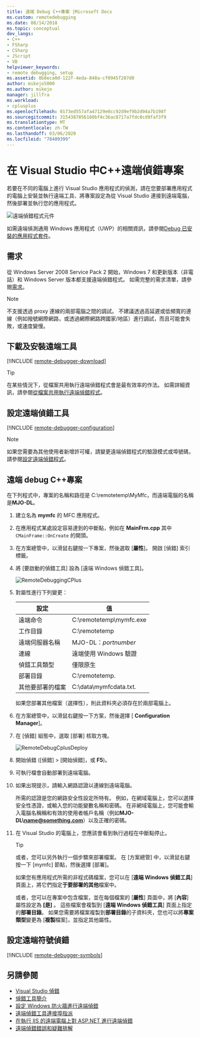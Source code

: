 ```yaml
---
title: 遠端 Debug C++專案 |Microsoft Docs
ms.custom: remotedebugging
ms.date: 08/14/2018
ms.topic: conceptual
dev_langs:
- C++
- FSharp
- CSharp
- JScript
- VB
helpviewer_keywords:
- remote debugging, setup
ms.assetid: 8b8eca0d-122f-4eda-848a-cf0945f207d0
author: mikejo5000
ms.author: mikejo
manager: jillfra
ms.workload:
- cplusplus
ms.openlocfilehash: 0173ed557afa47129e0cc92d9ef9b2d94a7b198f
ms.sourcegitcommit: 3154387056160bf4c36ac8717a7fdc0cd9faf3f9
ms.translationtype: MT
ms.contentlocale: zh-TW
ms.lasthandoff: 03/06/2020
ms.locfileid: "78409399"
---
```

# <a name="remote-debugging-a-c-project-in-visual-studio"></a>在 Visual Studio 中C++遠端偵錯專案
若要在不同的電腦上進行 Visual Studio 應用程式的偵測，請在您要部署應用程式的電腦上安裝並執行遠端工具、將專案設定為從 Visual Studio 連接到遠端電腦，然後部署並執行您的應用程式。

![遠端偵錯程式元件](../debugger/media/remote-debugger-client-apps.png "Remote_debugger_components")

如需遠端偵測通用 Windows 應用程式（UWP）的相關資訊，請參閱[Debug 已安裝的應用程式套件](debug-installed-app-package.md)。

## <a name="requirements"></a>需求

從 Windows Server 2008 Service Pack 2 開始，Windows 7 和更新版本（非電話）和 Windows Server 版本都支援遠端偵錯程式。 如需完整的需求清單，請參閱[需求](../debugger/remote-debugging.md#requirements_msvsmon)。

> [!NOTE]
> 不支援透過 proxy 連線的兩部電腦之間的調試。 不建議透過高延遲或低頻寬的連線（例如撥號網際網路，或透過網際網路跨國家/地區）進行調試，而且可能會失敗，或速度變慢。

## <a name="download-and-install-the-remote-tools"></a>下載及安裝遠端工具

[!INCLUDE [remote-debugger-download](../debugger/includes/remote-debugger-download.md)]

> [!TIP]
> 在某些情況下，從檔案共用執行遠端偵錯程式會是最有效率的作法。 如需詳細資訊，請參閱[從檔案共用執行遠端偵錯程式](../debugger/remote-debugging.md#fileshare_msvsmon)。

## <a name="BKMK_setup"></a> 設定遠端偵錯工具

[!INCLUDE [remote-debugger-configuration](../debugger/includes/remote-debugger-configuration.md)]

> [!NOTE]
> 如果您需要為其他使用者新增許可權，請變更遠端偵錯程式的驗證模式或埠號碼，請參閱[設定遠端偵錯程式](../debugger/remote-debugging.md#configure_msvsmon)。

## <a name="remote_cplusplus"></a>遠端 debug C++專案
 在下列程式中，專案的名稱和路徑是 C:\remotetemp\MyMfc，而遠端電腦的名稱是**MJO-DL**。

1. 建立名為 **mymfc** 的 MFC 應用程式。

2. 在應用程式某處設定容易達到的中斷點，例如在 **MainFrm.cpp** 其中 `CMainFrame::OnCreate` 的開頭。

3. 在方案總管中，以滑鼠右鍵按一下專案，然後選取 [**屬性**]。 開啟 [偵錯] 索引標籤。

4. 將 [要啟動的偵錯工具] 設為 [遠端 Windows 偵錯工具]。

    ![RemoteDebuggingCPlus](../debugger/media/remotedebuggingcplus.png "RemoteDebuggingCPlus")

5. 對屬性進行下列變更：

   |設定|值|
   |-|-|
   |遠端命令|C:\remotetemp\mymfc.exe|
   |工作目錄|C:\remotetemp|
   |遠端伺服器名稱|MJO-DL：*portnumber*|
   |連線|遠端使用 Windows 驗證|
   |偵錯工具類型|僅限原生|
   |部署目錄|C:\remotetemp.|
   |其他要部署的檔案|C:\data\mymfcdata.txt.|

    如果您部署其他檔案（選擇性），則此資料夾必須存在於兩部電腦上。

6. 在方案總管中，以滑鼠右鍵按一下方案，然後選擇 [ **Configuration Manager**]。

7. 在 [偵錯] 組態中，選取 [部署] 核取方塊。

    ![RemoteDebugCplusDeploy](../debugger/media/remotedebugcplusdeploy.png "RemoteDebugCplusDeploy")

8. 開始偵錯 ([偵錯] > [開始偵錯]，或 **F5**)。

9. 可執行檔會自動部署到遠端電腦。

10. 如果出現提示，請輸入網路認證以連線到遠端電腦。

     所需的認證是您的網路安全性設定所特有。 例如，在網域電腦上，您可以選擇安全性憑證，或輸入您的功能變數名稱和密碼。 在非網域電腦上，您可能會輸入電腦名稱稱和有效的使用者帳戶名稱（例如<strong>MJO-DL\name@something.com</strong>）以及正確的密碼。

11. 在 Visual Studio 的電腦上，您應該會看到執行過程在中斷點停止。

    > [!TIP]
    > 或者，您可以另外執行一個步驟來部署檔案。 在 [方案總管] 中，以滑鼠右鍵按一下 [mymfc] 節點，然後選擇 [部署]。

    如果您有應用程式所需的非程式碼檔案，您可以在 [**遠端 Windows 偵錯工具**] 頁面上，將它們指定**于要部署的其他**檔案中。

    或者，您可以在專案中包含檔案，並在每個檔案的 [**屬性**] 頁面中，將 [**內容**] 屬性設定為 **[是]** 。 這些檔案會複製到 [**遠端 Windows 偵錯工具**] 頁面上指定的**部署目錄**。 如果您需要將檔案複製到**部署目錄**的子資料夾，您也可以將**專案類型**變更為 [**複製**檔案]，並指定其他屬性。

## <a name="set-up-debugging-with-remote-symbols"></a>設定遠端符號偵錯

[!INCLUDE [remote-debugger-symbols](../debugger/includes/remote-debugger-symbols.md)]

## <a name="see-also"></a>另請參閱
- [Visual Studio 偵錯](../debugger/index.yml)
- [偵錯工具簡介](../debugger/debugger-feature-tour.md)
- [設定 Windows 防火牆進行遠端偵錯](../debugger/configure-the-windows-firewall-for-remote-debugging.md)
- [遠端偵錯工具連接埠指派](../debugger/remote-debugger-port-assignments.md)
- [在執行 IIS 的遠端電腦上對 ASP.NET 進行遠端偵錯](../debugger/remote-debugging-aspnet-on-a-remote-iis-computer.md)
- [遠端偵錯錯誤和疑難排解](../debugger/remote-debugging-errors-and-troubleshooting.md)